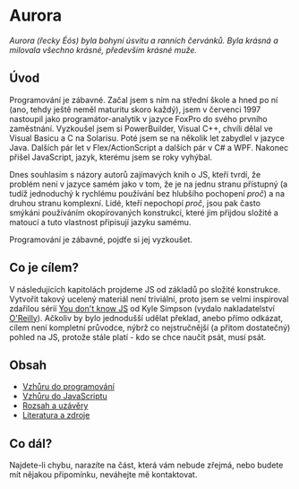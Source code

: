 # Aurora
_Aurora (řecky Éós) byla bohyní úsvitu a ranních červánků. Byla krásná a 
milovala všechno krásné, především krásné muže._

## Úvod
Programování je zábavné. Začal jsem s ním na střední škole a hned po ní (ano, 
tehdy ještě neměl maturitu skoro každý), jsem v červenci 1997 nastoupil jako 
programátor-analytik v jazyce FoxPro do svého prvního zaměstnání. Vyzkoušel jsem 
si PowerBuilder, Visual C++, chvíli dělal ve Visual Basicu a C na Solarisu. Poté
jsem se na několik let zabydlel v jazyce Java. Dalších pár let v
Flex/ActionScript a dalších pár v C# a WPF. Nakonec přišel JavaScript, jazyk,
kterému jsem se roky vyhýbal.

Dnes souhlasím s názory autorů zajímavých knih o JS, kteří tvrdí, že problém
není v jazyce samém jako v tom, že je na jednu stranu přístupný (a tudíž
jednoduchý k rychlému používání bez hlubšího pochopení _proč_) a na druhou
stranu komplexní. Lidé, kteří nepochopí _proč_, jsou pak často smýkáni
používáním okopírovaných konstrukcí, které jim přijdou složité a matoucí a tuto
vlastnost připisují jazyku samému.

Programování je zábavné, pojdťe si jej vyzkoušet.

## Co je cílem?
V následujících kapitolách projdeme JS od základů po složité konstrukce.
Vytvořit takový ucelený materiál není triviální, proto jsem se velmi
inspiroval zdařilou sérií
[You don't know JS](https://github.com/getify/You-Dont-Know-JS) od 
Kyle Simpson (vydalo nakladatelství
[O'Reilly](http://shop.oreilly.com/category/get/kyle-simpson-kit.do)).
Ačkoliv by bylo jednodušší udělat překlad, anebo přímo odkázat, cílem není
kompletní průvodce, nýbrž co nejstručnější (a přitom dostatečný) pohled na
JS, protože stále platí - kdo se chce naučit psát, musí psát.

## Obsah
* [Vzhůru do programování](01%20Vzh%C5%AFru%20do%20programov%C3%A1n%C3%AD/Vzh%C5%AFru%20do%20programov%C3%A1n%C3%AD.md)
* [Vzhůru do JavaScriptu](02%20Vzh%C5%AFru%20do%20JavaScriptu/Vzh%C5%AFru%20do%20JavaScriptu.md)
* [Rozsah a uzávěry](03%20Rozsah%20a%20uzávěry/Rozsah%20a%20uzávěry.md)
* [Literatura a zdroje](Literatura%20a%20zdroje/Literatura%20a%20zdroje.md)

## Co dál?
Najdete-li chybu, narazíte na část, která vám nebude zřejmá, nebo budete mít 
nějakou připomínku, neváhejte mě kontaktovat.